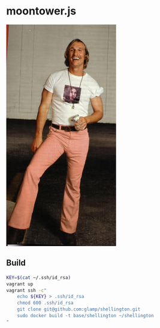 # moontower.js


<img src="public/moontower.jpg">


## Build

```bash
KEY=$(cat ~/.ssh/id_rsa)
vagrant up
vagrant ssh -c"
    echo ${KEY} > .ssh/id_rsa
    chmod 600 .ssh/id_rsa
    git clone git@github.com:glamp/shellington.git
    sudo docker build -t base/shellington ~/shellington
"
```
